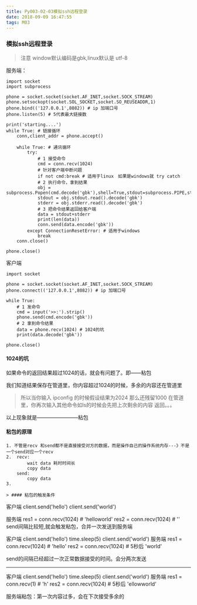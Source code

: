 ```yaml
---
title: Py003-02-03模拟ssh远程登录
date: 2018-09-09 16:47:55
tags: M03
---
```


### 模拟ssh远程登录

> 注意 window默认编码是gbk,linux默认是 utf-8

服务端：

```
import socket
import subprocess

phone = socket.socket(socket.AF_INET,socket.SOCK_STREAM)
phone.setsockopt(socket.SOL_SOCKET,socket.SO_REUSEADDR,1)
phone.bind(('127.0.0.1',8082)) # ip 加端口号
phone.listen(5) # 5代表最大链接数

print('starting....')
while True: # 链接循环
    conn,client_addr = phone.accept()

    while True: # 通讯循环
        try:
            # 1 接受命令
            cmd = conn.recv(1024)
            # 针对客户端中断问题
            if not cmd:break # 适用于linux　如果是windows就 try catch
            # 2 执行命令，拿到结果
            obj = subprocess.Popen(cmd.decode('gbk'),shell=True,stdout=subprocess.PIPE,stderr=subprocess.PIPE)
            stdout = obj.stdout.read().decode('gbk')
            stderr = obj.stderr.read().decode('gbk')
            # 3 把命令结果返回给客户端
            data = stdout+stderr
            print(len(data))
            conn.send(data.encode('gbk'))
        except ConnectionResetError: # 适用于windows
            break
    conn.close()

phone.close()
```

客户端

```
import socket

phone = socket.socket(socket.AF_INET,socket.SOCK_STREAM)
phone.connect(('127.0.0.1',8082)) # ip 加端口号

while True:
    # 1 发命令
    cmd = input('>>:').strip()
    phone.send(cmd.encode('gbk'))
    # 2 拿到命令结果
    data = phone.recv(1024) # 1024的坑
    print(data.decode('gbk'))

phone.close()
```

#### 1024的坑

如果命令的返回结果超过1024的话，就会有问题了。即——粘包

我们知道结果保存在管道里，你内容超过1024的时候，多余的内容还在管道里

> 所以当你输入 ipconfig 的时候假设结果为2024 那么还残留1000 在管道里，你再次输入其他命令如ls的时候会先把上次剩余的内容 返回。。。

以上现象就是————————粘包

#### 粘包的原理

```
1. 不管是recv 和send都不是直接接受对方的数据，而是操作自己的操作系统内存---》不是一个send对应一个recv
2.  recv:
        wait data 耗时时间长
        copy data
    send:
        copy data 
3. 

> #### 粘包的触发条件

```
客户端
client.send('hello')
client.send('world')

服务端
res1 = conn.recv(1024) # 'helloworld'
res2 = conn.recv(1024) # ''
send间隔比较短,就会触发粘包，合并一次发送到服务端


客户端
client.send('hello')
time.sleep(5)
client.send('world')
服务端
res1 = conn.recv(1024) # 'hello'
res2 = conn.recv(1024) # 5秒后 'world'

send的间隔已经超过一次正常数据接受的时间。会分两次发送


-------------------------------------------------------
客户端
client.send('hello')
time.sleep(5)
client.send('world')
服务端
res1 = conn.recv(1) # 'h'
res2 = conn.recv(1024) # 5秒后 'ellowworld'

服务端粘包：第一次内容过多，会在下次接受多余的
```
